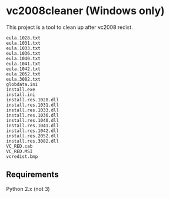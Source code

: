 vc2008cleaner (Windows only)
================

This project is a tool to clean up after vc2008 redist.


    eula.1028.txt  
    eula.1031.txt  
    eula.1033.txt  
    eula.1036.txt  
    eula.1040.txt  
    eula.1041.txt  
    eula.1042.txt  
    eula.2052.txt  
    eula.3082.txt  
    globdata.ini  
    install.exe  
    install.ini  
    install.res.1028.dll  
    install.res.1031.dll  
    install.res.1033.dll  
    install.res.1036.dll  
    install.res.1040.dll  
    install.res.1041.dll  
    install.res.1042.dll  
    install.res.2052.dll  
    install.res.3082.dll  
    VC_RED.cab  
    VC_RED.MSI  
    vcredist.bmp  

Requirements
----
Python 2.x (not 3)  
